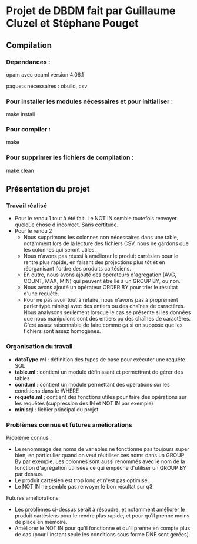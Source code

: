 # Projet de DBDM fait par Guillaume Cluzel et Stéphane Pouget

## Compilation

### Dependances :
opam avec ocaml version 4.06.1

paquets nécessaires : obuild, csv

### Pour installer les modules nécessaires et pour initialiser :
make install

### Pour compiler :
make

### Pour supprimer les fichiers de compilation :
make clean

## Présentation du projet

### Travail réalisé

* Pour le rendu 1 tout à été fait. Le NOT IN semble toutefois renvoyer quelque chose d'incorrect. Sans certitude.
* Pour le rendu 2
   * Nous supprimons les colonnes non nécessaires dans une table, notamment lors de la lecture des fichiers CSV, nous ne gardons que les colonnes qui seront utiles.
   * Nous n'avons pas réussi à améliorer le produit cartésien pour le rentre plus rapide, en faisant des projections plus tôt et en réorganisant l'ordre des produits cartésiens. 
   * En outre, nous avons ajouté des opérateurs d'agrégation (AVG, COUNT, MAX, MIN) qui peuvent être lié à un GROUP BY, ou non.
   * Nous avons ajouté un opérateur ORDER BY pour trier le résultat d'une requête.
   * Pour ne pas avoir tout à refaire, nous n'avons pas à proprement parler typé minisql avec des entiers ou des chaînes de caractères. Nous analysons seulement lorsque le cas se présente si les données que nous manipulons sont des entiers ou des chaînes de caractères. C'est assez raisonnable de faire comme ça si on suppose que les fichiers sont assez homogènes.

### Organisation du travail

* **dataType.ml** : définition des types de base pour exécuter une requête SQL
* **table.ml** : contient un module définissant et permettrant de gérer des tables
* **cond.ml** : contient un module permettant des opérations sur les conditions dans le WHERE
* **requete.ml** : contient des fonctions utiles pour faire des opérations sur les requêtes (suppression des IN et NOT IN par exemple)
* **minisql** : fichier principal du projet

### Problèmes connus et futures améliorations

Problème connus :

* Le renommage des noms de variables ne fonctionne pas toujours super bien, en particulier quand on veut réutiliser ces noms dans un GROUP By par exemple. Les colonnes sont aussi renommés avec le nom de la fonction d'agrégation utilisées ce qui empêche d'utiliser un GROUP BY par dessus.
* Le produit cartésien est trop long et n'est pas optimisé.
* Le NOT IN ne semble pas renvoyer le bon résultat sur q3.


Futures améliorations:
* Les problèmes ci-dessus serait à résoudre, et notamment améliorer le produit cartésiens pour le rendre plus rapide, et pour qu'il prenne moins de place en mémoire.
* Améliorer le NOT IN pour qu'il fonctionne et qu'il prenne en compte plus de cas (pour l'instant seule les conditions sous forme DNF sont gérées).
